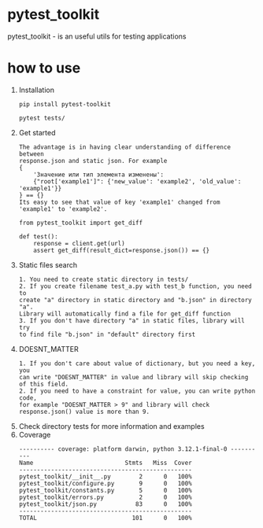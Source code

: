# pytest_toolkit

pytest_toolkit - is an useful utils for testing applications

# how to use

1. Installation
    ```
    pip install pytest-toolkit
    ```
    ```
    pytest tests/
    ```
2. Get started 
    ```
    The advantage is in having clear understanding of difference between 
    response.json and static json. For example
    {
        'Значение или тип элемента изменены': 
        {"root['example1']": {'new_value': 'example2', 'old_value': 'example1'}}
    } == {}
    Its easy to see that value of key 'example1' changed from 'example1' to 'example2'.
    ```
    ```
    from pytest_toolkit import get_diff

    def test():
        response = client.get(url)
        assert get_diff(result_dict=response.json()) == {}
    ```
3. Static files search
    ```
    1. You need to create static directory in tests/
    2. If you create filename test_a.py with test_b function, you need to 
    create "a" directory in static directory and "b.json" in directory "a". 
    Library will automatically find a file for get_diff function
    3. If you don't have directory "a" in static files, library will try
    to find file "b.json" in "default" directory first
    ```
4. DOESNT_MATTER
    ```
    1. If you don't care about value of dictionary, but you need a key, you
    can write "DOESNT_MATTER" in value and library will skip checking of this field.
    2. If you need to have a constraint for value, you can write python code,
    for example "DOESNT_MATTER > 9" and library will check response.json() value is more than 9.
    ```
5. Check directory tests for more information and examples
6. Coverage
    ```
    ---------- coverage: platform darwin, python 3.12.1-final-0 ----------
    Name                          Stmts   Miss  Cover
    -------------------------------------------------
    pytest_toolkit/__init__.py        2      0   100%
    pytest_toolkit/configure.py       9      0   100%
    pytest_toolkit/constants.py       5      0   100%
    pytest_toolkit/errors.py          2      0   100%
    pytest_toolkit/json.py           83      0   100%
    -------------------------------------------------
    TOTAL                           101      0   100%
    ```
